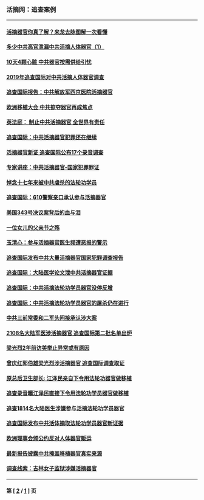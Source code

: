 ### 活摘网：追查案例
---
#### [活摘器官你真了解？来龙去脉图解一次看懂](../../pages/nf5880/n13013820.md?04010430) 
#### [多少中共高官泄漏中共活摘人体器官（1）](../../pages/nf5880/n12671234.md?04010430) 
#### [10天4颗心脏 中共器官按需供给引忧](../../pages/nf5880/n12326366.md?04010430) 
#### [2019年追查国际对中共活摘人体器官调查](../../pages/nf5880/n11917733.md?04010430) 
#### [追查国际报告：中共解放军西京医院活摘器官](../../pages/nf5880/n11838359.md?04010430) 
#### [欧洲移植大会 中共掠夺器官再成焦点](../../pages/nf5880/n11538883.md?04010430) 
#### [英法庭： 制止中共活摘器官 全世界有责任](../../pages/nf5880/n11330691.md?04010430) 
#### [追查国际：中共活摘器官犯罪还在继续](../../pages/nf5880/n11218301.md?04010430) 
#### [活摘器官新证 追查国际公布17个录音调查](../../pages/nf5880/n10897744.md?04010430) 
#### [专家讲座：中共活摘器官-国家犯罪罪证](../../pages/nf5880/n8828153.md?04010430) 
#### [悼念十七年来被中共虐杀的法轮功学员](../../pages/nf5880/n8124823.md?04010430) 
#### [追查国际：610警察亲口承认参与活摘器官](../../pages/nf5880/n8109067.md?04010430) 
#### [美国343号决议案背后的血与泪](../../pages/nf5880/n8020684.md?04010430) 
#### [一位女儿的父亲节之殇](../../pages/nf5880/n8014122.md?04010430) 
#### [玉清心：参与活摘器官医生频遭恶报的警示](../../pages/nf5880/n4637546.md?04010430) 
#### [追查国际发布中共大量活摘器官国家犯罪调查报告](../../pages/nf5880/n4613428.md?04010430) 
#### [追查国际：大陆医学论文泄中共活摘器官证据](../../pages/nf5880/n4608794.md?04010430) 
#### [追查国际：中共活摘法轮功学员器官没停反增](../../pages/nf5880/n4584075.md?04010430) 
#### [追查国际：中共活摘法轮功学员器官的屠杀仍在进行](../../pages/nf5880/n4299154.md?04010430) 
#### [中共三前常委和二军头间接承认涉大案](../../pages/nf5880/n4286244.md?04010430) 
#### [2108名大陆军医涉活摘器官 追查国际第二批名单出炉](../../pages/nf5880/n4284769.md?04010430) 
#### [梁光烈2年前访美举止异常或有原因](../../pages/nf5880/n4279686.md?04010430) 
#### [曾庆红郭伯雄梁光烈涉活摘器官 追查国际调查取证](../../pages/nf5880/n4278462.md?04010430) 
#### [原总后卫生部长: 江泽民亲自下令用法轮功器官做移植](../../pages/nf5880/n4263864.md?04010430) 
#### [追查录音曝江泽民直接下令用法轮功学员器官做移植](../../pages/nf5880/n4261268.md?04010430) 
#### [追查1814名大陆医生涉嫌参与活摘法轮功学员器官](../../pages/nf5880/n4259055.md?04010430) 
#### [追查国际发布中共活体摘取法轮功学员器官新证据](../../pages/nf5880/n4258255.md?04010430) 
#### [欧洲理事会颁公约反对人体器官贩运](../../pages/nf5880/n4206955.md?04010430) 
#### [最新报告披露中共掩盖移植器官真实来源](../../pages/nf5880/n4140084.md?04010430) 
#### [调查线索：吉林女子监狱涉嫌活摘器官](../../pages/nf5880/n4044366.md?04010430) 

---
#### 第 [ [2](./2.md?04010430) / [1](./1.md?04010430) ] 页
